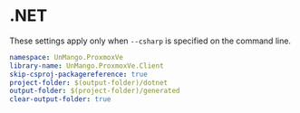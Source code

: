 # .NET

These settings apply only when `--csharp` is specified on the command line.

```yaml
namespace: UnMango.ProxmoxVe
library-name: UnMango.ProxmoxVe.Client
skip-csproj-packagereference: true
project-folder: $(output-folder)/dotnet
output-folder: $(project-folder)/generated
clear-output-folder: true
```
